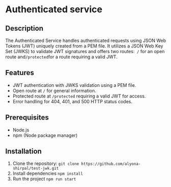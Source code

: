 # Authenticated service

## Description
The Authenticated Service handles authenticated requests using JSON Web Tokens (JWT) uniquely created from a PEM file. It utilizes a JSON Web Key Set (JWKS) to validate JWT signatures and offers two routes:` /` for an open route and` /protected `for a route requiring a valid JWT.

## Features

- JWT authentication with JWKS validation using a PEM file.
- Open route at `/` for general information.
- Protected route at `/protected` requiring a valid JWT for access.
- Error handling for 404, 401, and 500 HTTP status codes.


## Prerequisites
- Node.js
- npm (Node package manager)


## Installation
1. Clone the repository:
   ``git clone https://github.com/alyona-shirpal/test-jwk.git``
2. Install dependencies `` npm install ``
3. Run the project ``npm run start ``

